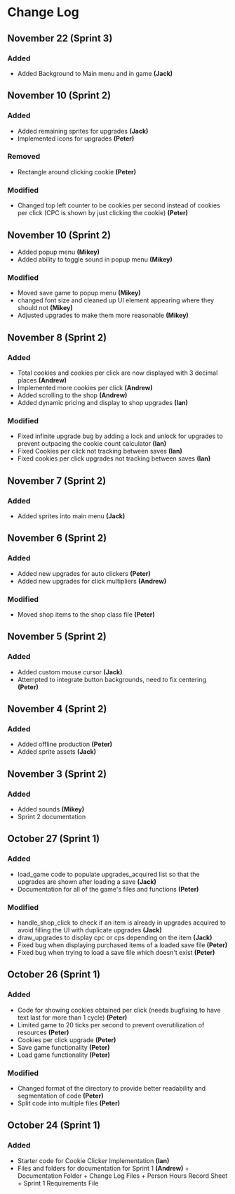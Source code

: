 # Change Log

## November 22 (Sprint 3)

### Added

- Added Background to Main menu and in game **(Jack)** 

## November 10 (Sprint 2)

### Added

- Added remaining sprites for upgrades **(Jack)**
- Implemented icons for upgrades **(Peter)**

### Removed

- Rectangle around clicking cookie **(Peter)**

### Modified

- Changed top left counter to be cookies per second instead of cookies per click (CPC is shown by just clicking the cookie) **(Peter)**

## November 10 (Sprint 2)

- Added popup menu **(Mikey)**
- Added ability to toggle sound in popup menu **(Mikey)**

### Modified

- Moved save game to popup menu **(Mikey)**
- changed font size and cleaned up UI element appearing where they should not **(Mikey)**
- Adjusted upgrades to make them more reasonable **(Mikey)**

## November 8 (Sprint 2)

### Added

- Total cookies and cookies per click are now displayed with 3 decimal places **(Andrew)**
- Implemented more cookies per click **(Andrew)**
- Added scrolling to the shop **(Andrew)**
- Added dynamic pricing and display to shop upgrades **(Ian)**

### Modified

- Fixed infinite upgrade bug by adding a lock and unlock for upgrades to prevent outpacing the cookie count calculator **(Ian)** 
- Fixed Cookies per click not tracking between saves **(Ian)**
- Fixed cookies per click upgrades not tracking between saves **(Ian)**

## November 7 (Sprint 2)

### Added

- Added sprites into main menu **(Jack)**

## November 6 (Sprint 2)

### Added

- Added new upgrades for auto clickers **(Peter)**
- Added new upgrades for click multipliers **(Andrew)**

### Modified

- Moved shop items to the shop class file **(Peter)**

## November 5 (Sprint 2)

### Added

- Added custom mouse cursor **(Jack)**
- Attempted to integrate button backgrounds, need to fix centering **(Peter)**

## November 4 (Sprint 2)

### Added

- Added offline production **(Peter)**
- Added sprite assets **(Jack)**

## November 3 (Sprint 2)

### Added

- Added sounds **(Mikey)**
- Sprint 2 documentation

## October 27 (Sprint 1)

### Added

- load_game code to populate upgrades_acquired list so that the upgrades are shown after loading a save **(Jack)**
- Documentation for all of the game's files and functions **(Peter)**

### Modified

- handle_shop_click to check if an item is already in upgrades acquired to avoid filling the UI with duplicate upgrades **(Jack)**
- draw_upgrades to display cpc or cps depending on the item **(Jack)**
- Fixed bug when displaying purchased items of a loaded save file **(Peter)**
- Fixed bug when trying to load a save file which doesn't exist **(Peter)**

## October 26 (Sprint 1)

### Added

- Code for showing cookies obtained per click (needs bugfixing to have text last for more than 1 cycle) **(Peter)**
- Limited game to 20 ticks per second to prevent overutilization of resources **(Peter)**
- Cookies per click upgrade **(Peter)**
- Save game functionality **(Peter)**
- Load game functionality **(Peter)**

### Modified

- Changed format of the directory to provide better readability and segmentation of code **(Peter)**
- Split code into multiple files **(Peter)**

## October 24 (Sprint 1)

### Added

- Starter code for Cookie Clicker Implementation **(Ian)**
- Files and folders for documentation for Sprint 1 **(Andrew)**
        \+ Documentation Folder
        \+ Change Log Files
        \+ Person Hours Record Sheet
        \+ Sprint 1 Requirements File
